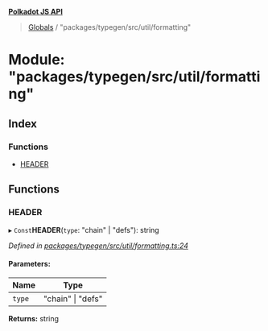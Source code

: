 **[Polkadot JS API](../README.md)**

> [Globals](../globals.md) / "packages/typegen/src/util/formatting"

# Module: "packages/typegen/src/util/formatting"

## Index

### Functions

* [HEADER](_packages_typegen_src_util_formatting_.md#header)

## Functions

### HEADER

▸ `Const`**HEADER**(`type`: \"chain\" \| \"defs\"): string

*Defined in [packages/typegen/src/util/formatting.ts:24](https://github.com/polkadot-js/api/blob/014fa123b/packages/typegen/src/util/formatting.ts#L24)*

#### Parameters:

Name | Type |
------ | ------ |
`type` | \"chain\" \| \"defs\" |

**Returns:** string

